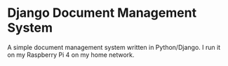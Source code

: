 # Django Document Management System

A simple document management system written in Python/Django. I run it on my Raspberry Pi 4 on my home network.
